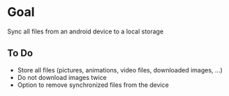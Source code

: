 Goal
===
Sync all files from an android device to a local storage

To Do
---
* Store all files (pictures, animations, video files, downloaded images, ...)
* Do not download images twice
* Option to remove synchronized files from the device

